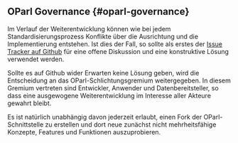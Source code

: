 ## OParl Governance {#oparl-governance}

Im Verlauf der Weiterentwicklung können wie bei jedem Standardisierungsprozess
Konflikte über die Ausrichtung und die Implementierung entstehen. Ist dies der
Fall, so sollte als erstes der
[Issue Tracker auf Github](https://github.com/OParl/spec/issues/)
für eine offene Diskussion und eine konstruktive Lösung verwendet werden.

Sollte es auf Github wider Erwarten keine Lösung geben, wird die Entscheidung
an das OParl-Schlichtungsgremium weitergegeben. In diesem Gremium vertreten sind
Entwickler, Anwender und Datenbereitsteller, so dass eine ausgewogene
Weiterentwicklung im Interesse aller Akteure gewahrt bleibt.

Es ist natürlich unabhängig davon jederzeit erlaubt, einen Fork der
OParl-Schnittstelle zu erstellen und dort neue zunächst nicht mehrheitsfähige
Konzepte, Features und Funktionen auszuprobieren.
